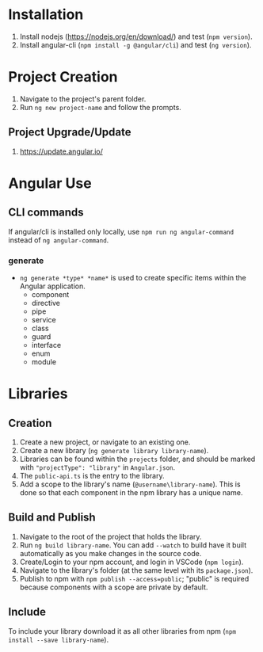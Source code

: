 # Installation

1. Install nodejs (https://nodejs.org/en/download/) and test (`npm version`).
2. Install angular-cli (`npm install -g @angular/cli`) and test (`ng version`).

# Project Creation

1. Navigate to the project's parent folder.
2. Run `ng new project-name` and follow the prompts.

## Project Upgrade/Update

1. https://update.angular.io/

# Angular Use

## CLI commands

If angular/cli is installed only locally, use `npm run ng angular-command` instead of `ng angular-command`.

### generate

* `ng generate *type* *name*` is used to create specific items within the Angular application.
  * component
  * directive
  * pipe
  * service
  * class
  * guard
  * interface
  * enum
  * module

# Libraries

## Creation

1. Create a new project, or navigate to an existing one.
2. Create a new library (`ng generate library library-name`).
3. Libraries can be found within the `projects` folder, and should be marked with `"projectType": "library"` in `Angular.json`.
4. The `public-api.ts` is the entry to the library.
5. Add a scope to the library's name (`@username\library-name`). This is done so that each component in the npm library has a unique name.

## Build and Publish
1. Navigate to the root of the project that holds the library.
2. Run `ng build library-name`. You can add `--watch` to build have it built automatically as you make changes in the source code.
3. Create/Login to your npm account, and login in VSCode (`npm login`).
4. Navigate to the library's folder (at the same level with its `package.json`).
5. Publish to npm with `npm publish --access=public`; "public" is required because components with a scope are private by default.

## Include
To include your library download it as all other libraries from npm (`npm install --save library-name`).

